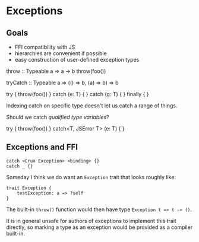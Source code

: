 # Exceptions

## Goals

- FFI compatibility with JS
- hierarchies are convenient if possible
- easy construction of user-defined exception types

throw :: Typeable a => a -> b
throw(foo())

tryCatch :: Typeable a => (() => b, (a) => b) => b

try {
    throw(foo())
}
catch (e: T) {
}
catch (g: T) {
}
finally {
}

Indexing catch on specific type doesn't let us catch a range of things.

Should we catch _qualified type variables_?

try {
    throw(foo())
}
catch<T, JSError T> (e: T) {
}

## Exceptions and FFI

```
catch <Crux Exception> <binding> {}
catch _ {}
```

Someday I think we do want an `Exception` trait that looks roughly like:

```
trait Exception {
    testException: a => ?self
}
```

The built-in `throw()` function would then have type `Exception t => t -> ()`.

It is in general unsafe for authors of exceptions to implement this trait directly, so marking a type as an exception would be provided as a compiler built-in.
